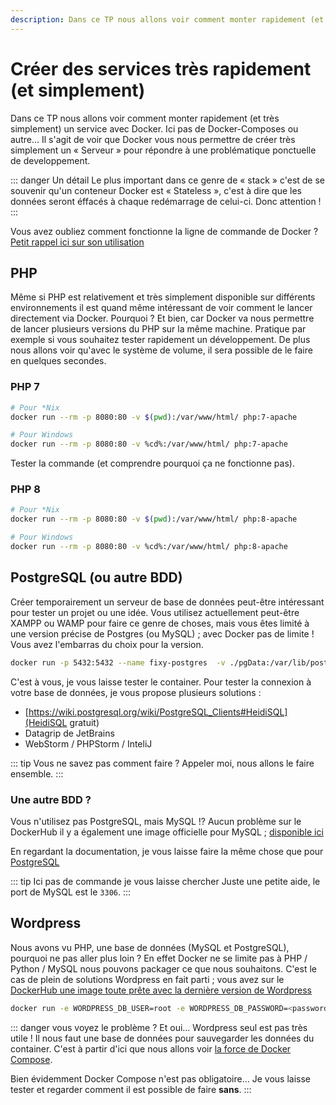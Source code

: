 ```yaml
---
description: Dans ce TP nous allons voir comment monter rapidement (et très simplement) un service avec Docker. Ici pas de Docker-Composes ou autre… Il s'agit de voir que Docker vous nous permettre de créer très simplement un « Serveur » pour répondre à une problématique ponctuelle de developpement.
---
```


# Créer des services très rapidement (et simplement)

Dans ce TP nous allons voir comment monter rapidement (et très simplement) un service avec Docker. Ici pas de Docker-Composes ou autre… Il s'agit de voir que Docker vous nous permettre de créer très simplement un « Serveur » pour répondre à une problématique ponctuelle de developpement.

::: danger Un détail
Le plus important dans ce genre de « stack » c'est de se souvenir qu'un conteneur Docker est « Stateless », c'est à dire que les données seront éffacés à chaque redémarrage de celui-ci. Donc attention !
:::

Vous avez oubliez comment fonctionne la ligne de commande de Docker ? [Petit rappel ici sur son utilisation](/cheatsheets/docker/)

## PHP

Même si PHP est relativement et très simplement disponible sur différents environnements il est quand même intéressant de voir comment le lancer directement via Docker. Pourquoi ? Et bien, car Docker va nous permettre de lancer plusieurs versions du PHP sur la même machine. Pratique par exemple si vous souhaitez tester rapidement un développement. De plus nous allons voir qu'avec le système de volume, il sera possible de le faire en quelques secondes.

### PHP 7

```sh
# Pour *Nix
docker run --rm -p 8080:80 -v $(pwd):/var/www/html/ php:7-apache

# Pour Windows
docker run --rm -p 8080:80 -v %cd%:/var/www/html/ php:7-apache
```

Tester la commande (et comprendre pourquoi ça ne fonctionne pas).

### PHP 8

```sh
# Pour *Nix
docker run --rm -p 8080:80 -v $(pwd):/var/www/html/ php:8-apache

# Pour Windows
docker run --rm -p 8080:80 -v %cd%:/var/www/html/ php:8-apache
```

## PostgreSQL (ou autre BDD)

Créer temporairement un serveur de base de données peut-être intéressant pour tester un projet ou une idée. Vous utilisez actuellement peut-être XAMPP ou WAMP pour faire ce genre de choses, mais vous êtes limité à une version précise de Postgres (ou MySQL) ; avec Docker pas de limite ! Vous avez l'embarras du choix pour la version.

```sh
docker run -p 5432:5432 --name fixy-postgres  -v ./pgData:/var/lib/postgresql/data -e POSTGRES_USER=myUser -e POSTGRES_PASSWORD=myPassword -d postgres
```

C'est à vous, je vous laisse tester le container. Pour tester la connexion à votre base de données, je vous propose plusieurs solutions :

- [https://wiki.postgresql.org/wiki/PostgreSQL_Clients#HeidiSQL](HeidiSQL gratuit)
- Datagrip de JetBrains
- WebStorm / PHPStorm / InteliJ

::: tip Vous ne savez pas comment faire ?
Appeler moi, nous allons le faire ensemble.
:::

### Une autre BDD ?

Vous n'utilisez pas PostgreSQL, mais MySQL !? Aucun problème sur le DockerHub il y a également une image officielle pour MySQL ; [disponible ici](https://hub.docker.com/_/mysql)

En regardant la documentation, je vous laisse faire la même chose que pour [PostgreSQL](https://hub.docker.com/_/postgres)

::: tip Ici pas de commande je vous laisse chercher
Juste une petite aide, le port de MySQL est le `3306`.
:::

## Wordpress

Nous avons vu PHP, une base de données (MySQL et PostgreSQL), pourquoi ne pas aller plus loin ? En effet Docker ne se limite pas à PHP / Python / MySQL nous pouvons packager ce que nous souhaitons. C'est le cas de plein de solutions Wordpress en fait parti ; vous avez sur le [DockerHub une image toute prête avec la dernière version de Wordpress](https://hub.docker.com/_/wordpress)

```sh
docker run -e WORDPRESS_DB_USER=root -e WORDPRESS_DB_PASSWORD=<password> --name wordpress -p 8080:80 -v $(pwd)/html:/var/www/html -d wordpress
```

::: danger vous voyez le problème ?
Et oui… Wordpress seul est pas très utile ! Il nous faut une base de données pour sauvegarder les données du container. C'est à partir d'ici que nous allons voir [la force de Docker Compose](/tp/docker/docker_compose.md).

Bien évidemment Docker Compose n'est pas obligatoire… Je vous laisse tester et regarder comment il est possible de faire **sans**.
:::
